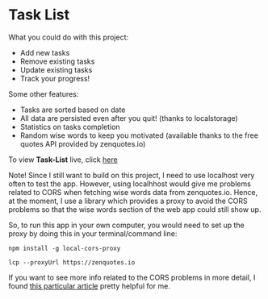 # Task List

What you could do with this project:

-   Add new tasks
-   Remove existing tasks
-   Update existing tasks
-   Track your progress!

Some other features:

-   Tasks are sorted based on date
-   All data are persisted even after you quit! (thanks to localstorage)
-   Statistics on tasks completion
-   Random wise words to keep you motivated (available thanks to the free quotes API provided by zenquotes.io)

To view **Task-List** live, click [here](https://stankur.github.io/Task-List/)

Note! Since I still want to build on this project, I need to use localhost very often to test the app. However, using localhhost would give me problems related to CORS when fetching wise words data from zenquotes.io. Hence, at the moment, I use a library which provides a proxy to avoid the CORS problems so that the wise words section of the web app could still show up.

So, to run this app in your own computer, you would need to set up the proxy by doing this in your terminal/command line:

```
npm install -g local-cors-proxy
```

```
lcp --proxyUrl https://zenquotes.io
```

If you want to see more info related to the CORS problems in more detail, I found [this particular article](https://medium.com/tribalscale/stop-cursing-cors-c2cbb4997057) pretty helpful for me.
